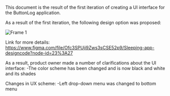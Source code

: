 This document is the result of the first iteration of creating a UI interface for the ButtonLog application.

As a result of the first iteration, the following design option was proposed:

![Frame 1](https://user-images.githubusercontent.com/82474250/194753446-b9b26e65-d0d0-4ecb-ad2a-78d778b74107.png)


Link for more details:
https://www.figma.com/file/Ofc3SPUji9Zws3sCSE52p9/Sleeping-app-designcode?node-id=23%3A27

As a result, product owner made a number of clarifications about the UI interface:
-The color scheme has been changed and is now black and white and its shades

Changes in UX scheme: 
-Left drop-down menu was changed to bottom menu
